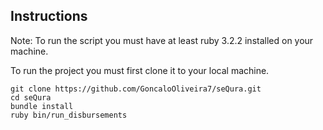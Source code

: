 ## Instructions

Note: To run the script you must have at least ruby 3.2.2 installed on your machine.

To run the project you must first clone it to your local machine.

```shell
git clone https://github.com/GoncaloOliveira7/seQura.git
cd seQura
bundle install
ruby bin/run_disbursements
```
